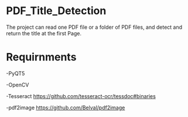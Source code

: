 # PDF_Title_Detection
The project can read one PDF file or a folder of PDF files, and detect and return the title at the first Page. 

# Requirnments
-PyQT5 

-OpenCV

-Tesseract https://github.com/tesseract-ocr/tessdoc#binaries

-pdf2image https://github.com/Belval/pdf2image

